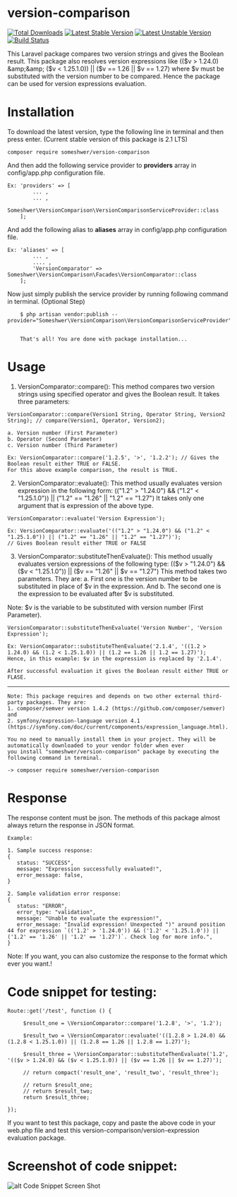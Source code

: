 # version-comparison

[![Total Downloads](https://poser.pugx.org/someshwer/version-comparison/downloads.svg)](https://packagist.org/packages/someshwer/version-comparison)
[![Latest Stable Version](https://poser.pugx.org/someshwer/version-comparison/v/stable.svg)](https://packagist.org/packages/someshwer/version-comparison)
[![Latest Unstable Version](https://poser.pugx.org/someshwer/version-comparison/v/unstable.svg)](https://packagist.org/packages/someshwer/version-comparison)
[![Build Status](https://travis-ci.org/someshwer/version-comparison.svg?branch=master)](https://travis-ci.org/someshwer/version-comparison)

This Laravel package compares two version strings and gives the Boolean result. This package also resolves version expressions like (($v > 1.24.0) &amp;&amp; ($v &lt; 1.25.1.0)) || ($v == 1.26 || $v == 1.27) where $v must be substituted with the version number to be compared.
Hence the package can be used for version expressions evaluation.

# Installation
 To download the latest version, type the following line in terminal and then press enter. 
 (Current stable version of this package is 2.1 LTS)
    
    composer require someshwer/version-comparison
 
 And then add the following service provider to <b>providers</b> array in config/app.php configuration file.
 
    Ex: 'providers' => [
            ... ,
            ... ,
            Someshwer\VersionComparison\VersionComparisonServiceProvider::class
        ]; 
        
  And add the following alias to <b>aliases</b> array in config/app.php configuration file.
  
    Ex: 'aliases' => [
            ... ,
            .... ,
            'VersionComparator' => Someshwer\VersionComparison\Facades\VersionComparator::class
        ]; 
       
  Now just simply publish the service provider by running following command in terminal. (Optional Step)
  
        $ php artisan vendor:publish --provider="Someshwer\VersionComparison\VersionComparisonServiceProvider"
        
        
        That's all! You are done with package installation...
        
        
  # Usage
  1. VersionComparator::compare(): 
  This method compares two version strings using specified operator and gives the Boolean result. It takes three parameters:
    
    VersionComparator::compare(Version1 String, Operator String, Version2 String); // compare(Version1, Operator, Version2);
    
    a. Version number (First Parameter)
    b. Operator (Second Parameter)
    c. Version number (Third Parameter)
    
    Ex: VersionComparator::compare('1.2.5', '>', '1.2.2'); // Gives the Boolean result either TRUE or FALSE. 
    For this above example comparison, the result is TRUE.
    
  2. VersionComparator::evaluate(): 
  This method usually evaluates version expression in the following form: 
  (("1.2" > "1.24.0") && ("1.2" < "1.25.1.0")) || ("1.2" == "1.26" || "1.2" == "1.27")
  It takes only one argument that is expression of the above type. 
 
    VersionComparator::evaluate('Version Expression'); 
    
    Ex: VersionComparator::evaluate('(("1.2" > "1.24.0") && ("1.2" < "1.25.1.0")) || ("1.2" == "1.26" || "1.2" == "1.27")');
    // Gives Boolean result either TRUE or FALSE
    
  3. VersionComparator::substituteThenEvaluate(): 
  This method usually evaluates version expressions of the following type:
  (($v > "1.24.0") && ($v < "1.25.1.0")) || ($v == "1.26" || $v == "1.27")
  This method takes two parameters. They are: a. First one is the version number to be substituted in place of $v in the expression.
                                              And b. The second one is the expression to be evaluated after $v is substituted.
  
  Note: $v is the variable to be substituted with version number (First Parameter).
    
    VersionComparator::substituteThenEvaluate('Version Number', 'Version Expression');
    
    Ex: VersionComparator::substituteThenEvaluate('2.1.4', '((1.2 > 1.24.0) && (1.2 < 1.25.1.0)) || (1.2 == 1.26 || 1.2 == 1.27)');
    Hence, in this example: $v in the expression is replaced by '2.1.4'.
    
    After successful evaluation it gives the Boolean result either TRUE or FLASE.
--------------------
    
    Note: This package requires and depends on two other external third-party packages. They are:
    1. composer/semver version 1.4.2 (https://github.com/composer/semver) and 
    2. symfony/expression-language version 4.1 (https://symfony.com/doc/current/components/expression_language.html).
    
    You no need to manually install them in your project. They will be automatically downloaded to your vendor folder when ever 
    you install "someshwer/version-comparison" package by executing the following command in terminal.
    
    -> composer require someshwer/version-comparison
    
# Response

  The response content must be json. The methods of this package almost always return the response in JSON format.
   
    Example:
    
    1. Sample success response:
    {
       status: "SUCCESS",
       message: "Expression successfully evaluated!",
       error_message: false,
    }
    
    2. Sample validation error response:
    {
       status: "ERROR",
       error_type: "validation",
       message: "Unable to evaluate the expression!",
       error_message: "Invalid expression! Unexpected ")" around position 44 for expression `(('1.2' > '1.24.0')) && ('1.2' < '1.25.1.0')) || ('1.2' == '1.26' || '1.2' == '1.27')`. Check log for more info.",
    }
   
Note: If you want, you can also customize the response to the format which ever you want.!

# Code snippet for testing:

    Route::get('/test', function () {

         $result_one = \VersionComparator::compare('1.2.8', '>', '1.2');

         $result_two = \VersionComparator::evaluate('((1.2.8 > 1.24.0) && (1.2.8 < 1.25.1.0)) || (1.2.8 == 1.26 || 1.2.8 == 1.27)');

         $result_three = \VersionComparator::substituteThenEvaluate('1.2', '(($v > 1.24.0) && ($v < 1.25.1.0)) || ($v == 1.26 || $v == 1.27)');

         // return compact('result_one', 'result_two', 'result_three');

         // return $result_one;
         // return $result_two;
         return $result_three;

    });
    
If you want to test this package, copy and paste the above code in your web.php file and test this version-comparison/version-expression evaluation package.

# Screenshot of code snippet:

![alt Code Snippet Screen Shot](https://raw.githubusercontent.com/bsomeshwer/version-comparison/master/src/Repo/Code-Snippet(i).PNG)


